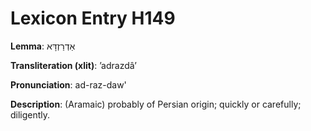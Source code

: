 # Lexicon Entry H149

**Lemma**: אַדְרַזְדָּא

**Transliteration (xlit)**: ʼadrazdâʼ

**Pronunciation**: ad-raz-daw'

**Description**:
(Aramaic) probably of Persian origin; quickly or carefully; diligently.
